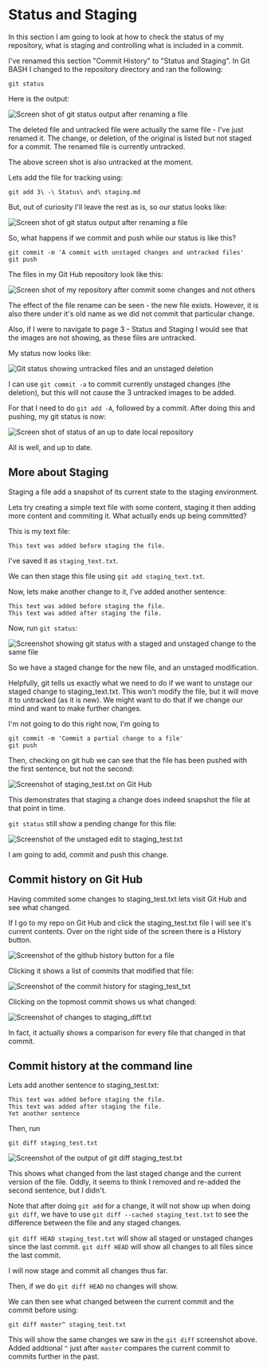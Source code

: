 # Status and Staging

In this section I am going to look at how to check the status of my repository, what is staging and controlling what is included in a commit.

I've renamed this section "Commit History" to "Status and Staging". In Git BASH I changed to the repository directory and ran the following:
```
git status
```

Here is the output:

![Screen shot of git status output after renaming a file](images/git_status_after_rename.png)

The deleted file and untracked file were actually the same file - I've just renamed it. The change, or deletion, of the original is listed but not staged for a commit. The renamed file is currently untracked.

The above screen shot is also untracked at the moment.

Lets add the file for tracking using:
```
git add 3\ -\ Status\ and\ staging.md
```

But, out of curiosity I'll leave the rest as is, so our status looks like:

![Screen shot of git status output after renaming a file](images/git_status_after_tracking_new_file.png)

So, what happens if we commit and push while our status is like this?

```
git commit -m 'A commit with unstaged changes and untracked files'
git push
```

The files in my Git Hub repository look like this:

![Screen shot of my repository after commit some changes and not others](images/GitHub_repo_screenshot_section3a.png)

The effect of the file rename can be seen - the new file exists. However, it is also there under it's old name as we did not commit that particular change.

Also, if I were to navigate to page 3 - Status and Staging I would see that the images are not showing, as these files are untracked.

My status now looks like:

![Git status showing untracked files and an unstaged deletion](images/git_status_with_untracked_files.png)

I can use `git commit -a` to commit currently unstaged changes (the deletion), but this will not cause the 3 untracked images to be added.

For that I need to do `git add -A`, followed by a commit. After doing this and pushing, my git status is now:

![Screen shot of status of an up to date local repository](images/git_status_A_ok.png)

All is well, and up to date.

## More about Staging

Staging a file add a snapshot of its current state to the staging environment.

Lets try creating a simple text file with some content, staging it then adding more content and commiting it. What actually ends up being committed?

This is my text file:
```
This text was added before staging the file.
```
I've saved it as `staging_text.txt`.

We can then stage this file using `git add staging_text.txt`.

Now, lets make another change to it, I've added another sentence:
```
This text was added before staging the file.
This text was added after staging the file.
```

Now, run `git status`:

![Screenshot showing git status with a staged and unstaged change to the same file](images/git_status_staged_and_unstaged_changes_same_file.png)

So we have a staged change for the new file, and an unstaged modification.

Helpfully, git tells us exactly what we need to do if we want to unstage our staged change to staging_text.txt. This won't modify the file, but it will move it to untracked (as it is new). We might want to do that if we change our mind and want to make further changes.

I'm not going to do this right now, I'm going to 
```
git commit -m 'Commit a partial change to a file'
git push
```

Then, checking on git hub we can see that the file has been pushed with the first sentence, but not the second:

![Screenshot of staging_test.txt on Git Hub](images/staging_text_screenshot_1.png)

This demonstrates that staging a change does indeed snapshot the file at that point in time.

`git status` still show a pending change for this file:

![Screenshot of the unstaged edit to staging_test.txt](images/git_status_unstaged_change.png)

I am going to add, commit and push this change.

## Commit history on Git Hub

Having commited some changes to staging_test.txt lets visit Git Hub and see what changed.

If I go to my repo on Git Hub and click the staging_test.txt file I will see it's current contents. Over on the right side of the screen there is a History button.

![Screenshot of the github history button for a file](images/github_history_button.png)

Clicking it shows a list of commits that modified that file:

![Screenshot of the commit history for staging_test_txt](images/github_history_staging_test.png)

Clicking on the topmost commit shows us what changed:

![Screenshot of changes to staging_diff.txt](images/github_staging_test_diff.png)

In fact, it actually shows a comparison for every file that changed in that commit.

## Commit history at the command line

Lets add another sentence to staging_test.txt:
```
This text was added before staging the file.
This text was added after staging the file.
Yet another sentence
```

Then, run
```
git diff staging_test.txt
```

![Screenshot of the output of git diff staging_test.txt](images/git_diff_screenshot.png)

This shows what changed from the last staged change and the current version of the file. Oddly, it seems to think I removed and re-added the second sentence, but I didn't.

Note that after doing `git add` for a change, it will not show up when doing `git diff`, we have to use `git diff --cached staging_test.txt` to see the difference between the file and any staged changes.

`git diff HEAD staging_test.txt` will show all staged or unstaged changes since the last commit. `git diff HEAD` will show all changes to all files since the last commit.

I will now stage and commit all changes thus far.

Then, if we do `git diff HEAD` no changes will show.

We can then see what changed between the current commit and the commit before using:
```
git diff master^ staging_test.txt
```

This will show the same changes we saw in the `git diff` screenshot above. Added addtional `^` just after `master` compares the current commit to commits further in the past.
